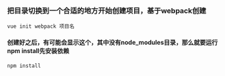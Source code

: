 ### 把目录切换到一个合适的地方开始创建项目，基于webpack创建
`vue init webpack 项目名`


#### 创建好之后，有可能会显示这个，其中没有node_modules目录，那么就要运行npm install先安装依赖
`npm install`
